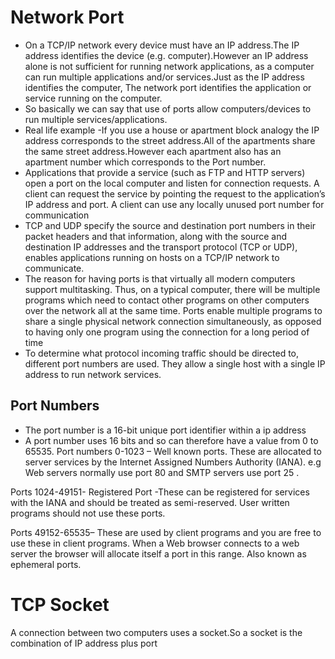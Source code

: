 # Network Port
- On a TCP/IP network every device must have an IP address.The IP address identifies the device (e.g. computer).However an IP address alone is not sufficient for running network applications, as a computer can run multiple applications and/or services.Just as the IP address identifies the computer, The network port identifies the application or service running on the computer.
- So basically we can say that use of ports allow computers/devices to run multiple services/applications.
- Real life example -If you use a house or apartment block analogy the IP address corresponds to the street address.All of the apartments share the same street address.However each apartment also has an apartment number which corresponds to the Port number.
- Applications that provide a service (such as FTP and HTTP servers) open a port on the local computer and listen for connection requests. A client can request the service by pointing the request to the application’s IP address and port. A client can use any locally unused port number for communication
- TCP and UDP specify the source and destination port numbers in their packet headers and that information, along with the source and destination IP addresses and the transport protocol (TCP or UDP), enables applications running on hosts on a TCP/IP network to communicate.
- The reason for having ports is that virtually all modern computers support multitasking. Thus, on a typical computer, there will be multiple programs which need to contact other programs on other computers over the network all at the same time. Ports enable multiple programs to share a single physical network connection simultaneously, as opposed to having only one program using the connection for a long period of time
- To determine what protocol incoming traffic should be directed to, different port numbers are used. They allow a single host with a single IP address to run network services.
## Port Numbers
- The port number is a 16-bit unique port identifier within a ip address
- A port number uses 16 bits and so can therefore have a value from 0 to 65535.
Port numbers 0-1023 – Well known ports. These are allocated to server services by the Internet Assigned Numbers Authority (IANA). e.g Web servers normally use port 80 and SMTP servers use port 25 .

Ports 1024-49151- Registered Port -These can be registered for services with the IANA and should be treated as semi-reserved. User written programs should not use these ports.

Ports 49152-65535– These are used by client programs and you are free to use these in client programs. When a Web browser connects to a web server the browser will allocate itself a port in this range. Also known as ephemeral ports.

# TCP Socket
A connection between two computers uses a socket.So a socket is the combination of IP address plus port
